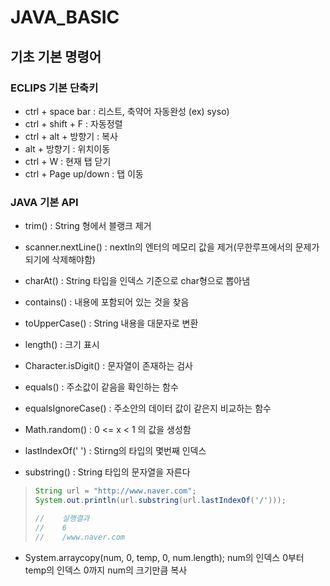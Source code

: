 # JAVA_BASIC

## 기초 기본 명령어

### ECLIPS 기본 단축키

* ctrl + space bar : 리스트, 축약어 자동완성 (ex) syso)
* ctrl + shift + F : 자동정렬
* ctrl + alt + 방향기 : 복사
* alt + 방향기 : 위치이동
* ctrl + W : 현재 탭 닫기
* ctrl + Page up/down : 탭 이동

### JAVA 기본 API

* trim() : String 형에서 블랭크 제거
* scanner.nextLine() : nextln의 엔터의 메모리 값을 제거(무한루프에서의 문제가 되기에 삭제해야함)
* charAt() : String 타입을 인덱스 기준으로 char형으로 뽑아냄
* contains()  : 내용에 포함되어 있는 것을 찾음
* toUpperCase() : String 내용을 대문자로 변환
* length() : 크기 표시

* Character.isDigit() : 문자열이 존재하는 검사

* equals() : 주소값이 같음을 확인하는 함수
* equalsIgnoreCase() : 주소안의 데이터 값이 같은지 비교하는 함수

* Math.random() : 0 <= x < 1 의 값을 생성함

* lastIndexOf(' ') : Stirng의 타입의 몇번째 인덱스
* substring() : String 타입의 문자열을 자른다

> ```java
> String url = "http://www.naver.com";
> System.out.println(url.substring(url.lastIndexOf('/')));
> 
> //	실행결과
> //	6
> //	/www.naver.com
> ```

* System.arraycopy(num, 0, temp, 0, num.length); num의 인덱스 0부터 temp의 인덱스 0까지 num의 크기만큼 복사

